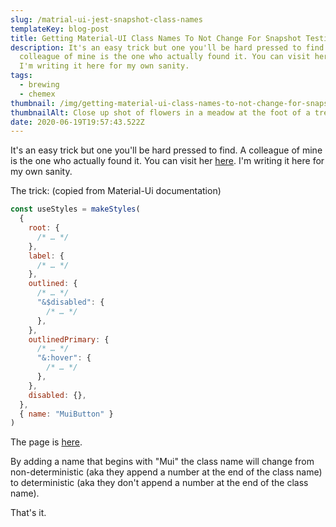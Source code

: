 ```yaml
---
slug: /matrial-ui-jest-snapshot-class-names
templateKey: blog-post
title: Getting Material-UI Class Names To Not Change For Snapshot Testing
description: It's an easy trick but one you'll be hard pressed to find. A
  colleague of mine is the one who actually found it. You can visit her here.
  I'm writing it here for my own sanity.
tags:
  - brewing
  - chemex
thumbnail: /img/getting-material-ui-class-names-to-not-change-for-snapshot-testing.png
thumbnailAlt: Close up shot of flowers in a meadow at the foot of a tree.
date: 2020-06-19T19:57:43.522Z
---
```


It's an easy trick but one you'll be hard pressed to find. A colleague of mine is the one who actually found it. You can visit her [here](https://linktr.ee/_natural_e). I'm writing it here for my own sanity.

The trick: (copied from Material-Ui documentation)

```javascript
const useStyles = makeStyles(
  {
    root: {
      /* … */
    },
    label: {
      /* … */
    },
    outlined: {
      /* … */
      "&$disabled": {
        /* … */
      },
    },
    outlinedPrimary: {
      /* … */
      "&:hover": {
        /* … */
      },
    },
    disabled: {},
  },
  { name: "MuiButton" }
)
```

The page is [here](https://material-ui.com/styles/advanced/#with-material-ui-core).

By adding a name that begins with "Mui" the class name will change from non-deterministic (aka they append a number at the end of the class name) to deterministic (aka they don't append a number at the end of the class name).

That's it.
